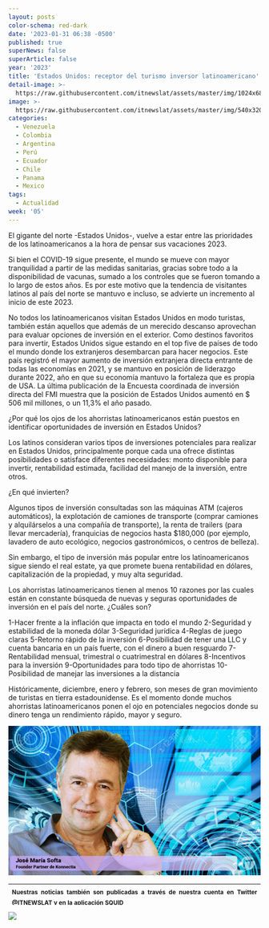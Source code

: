 ```yaml
---
layout: posts
color-schema: red-dark
date: '2023-01-31 06:38 -0500'
published: true
superNews: false
superArticle: false
year: '2023'
title: 'Estados Unidos: receptor del turismo inversor latinoamericano'
detail-image: >-
  https://raw.githubusercontent.com/itnewslat/assets/master/img/1024x680/Jose-Maria-Softa-g.jpg
image: >-
  https://raw.githubusercontent.com/itnewslat/assets/master/img/540x320/Jose-Maria-Softa-p.jpg
categories:
  - Venezuela
  - Colombia
  - Argentina
  - Perú
  - Ecuador
  - Chile
  - Panama
  - Mexico
tags:
  - Actualidad
week: '05'
---
```

El gigante del norte -Estados Unidos-, vuelve a estar entre las prioridades de los latinoamericanos a la hora de pensar sus vacaciones 2023.

Si bien el COVID-19 sigue presente, el mundo se mueve con mayor tranquilidad a partir de las medidas sanitarias, gracias sobre todo a la disponibilidad de vacunas, sumado a los controles que se fueron tomando a lo largo de estos años. Es por este motivo que la tendencia de visitantes latinos al país del norte se mantuvo e incluso, se advierte un incremento al inicio de este 2023.

No todos los latinoamericanos visitan Estados Unidos en modo turistas, también están aquellos que además de un merecido descanso aprovechan para evaluar opciones de inversión en el exterior. Como destinos favoritos para invertir, Estados Unidos sigue estando en el top five de países de todo el mundo donde los extranjeros desembarcan para hacer negocios. Este país registró el mayor aumento de inversión extranjera directa entrante de todas las economías en 2021, y se mantuvo en posición de liderazgo durante 2022, año en que su economía mantuvo la fortaleza que es propia de USA. La última publicación de la Encuesta coordinada de inversión directa del FMI muestra que la posición de Estados Unidos aumentó en $ 506 mil millones, o un 11,3% el año pasado.

¿Por qué los ojos de los ahorristas latinoamericanos están puestos en identificar oportunidades de inversión en Estados Unidos?

Los latinos consideran varios tipos de inversiones potenciales para realizar en Estados Unidos, principalmente porque cada una ofrece distintas posibilidades o satisface diferentes necesidades: monto disponible para invertir, rentabilidad estimada, facilidad del manejo de la inversión, entre otros.

¿En qué invierten?

Algunos tipos de inversión consultadas son las máquinas ATM (cajeros automáticos), la explotación de camiones de transporte (comprar camiones y alquilárselos a una compañía de transporte), la renta de trailers (para llevar mercadería), franquicias de negocios hasta $180,000 (por ejemplo, lavadero de auto ecológico, negocios gastronómicos, o centros de belleza).

Sin embargo, el tipo de inversión más popular entre los latinoamericanos sigue siendo el real estate, ya que promete buena rentabilidad en dólares, capitalización de la propiedad, y muy alta seguridad.

Los ahorristas latinoamericanos tienen al menos 10 razones por las cuales están en constante búsqueda de nuevas y seguras oportunidades de inversión en el país del norte. ¿Cuáles son?

1-Hacer frente a la inflación que impacta en todo el mundo
2-Seguridad y estabilidad de la moneda dólar
3-Seguridad jurídica
4-Reglas de juego claras
5-Retorno rápido de la inversión
6-Posibilidad de tener una LLC y cuenta bancaria en un país fuerte, con el dinero a buen resguardo
7-Rentabilidad mensual, trimestral o cuatrimestral en dólares
8-Incentivos para la inversión
9-Oportunidades para todo tipo de ahorristas
10-Posibilidad de manejar las inversiones a la distancia
 

Históricamente, diciembre, enero y febrero, son meses de gran movimiento de turistas en tierra estadounidense. Es el momento donde muchos ahorristas latinoamericanos ponen el ojo en potenciales negocios donde su dinero tenga un rendimiento rápido, mayor y seguro.

![](https://raw.githubusercontent.com/itnewslat/assets/master/img/540x320/Jose-Maria-Softa-p.jpg)

<table style="height: 42px;" width="569">
<tbody>
<tr>
<td style="text-align: justify;"><sub><strong>Nuestras noticias también son publicadas a través de nuestra cuenta en Twitter <a href="https://twitter.com/itnewslat?lang=es">@ITNEWSLAT</a> y en la aplicación <a href="https://squidapp.co/en/">SQUID</a></strong></sub></td>
</tr>
</tbody>
</table>

<img src="https://tracker.metricool.com/c3po.jpg?hash=56f88a41e39ab42c063cc51676587a04"/>